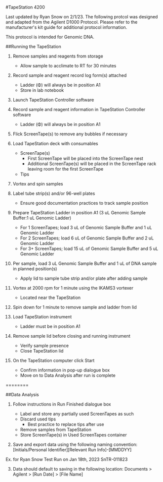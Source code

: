 #TapeStation 4200


Last updated by Ryan Snow on 2/1/23. The following protcol was designed and adapted from the Agilent D1000 Protocol. Please refer to the manufacturer's kit guide for additional protocol information.

This protocol is intended for Genomic DNA.


##Running the TapeStation

1. Remove samples and reagents from storage
	* Allow sample to acclimate to RT for 30 minutes

2. Record sample and reagent record log form(s) attached
	* Ladder (Φ) will always be in position A1
	* Store in lab notebook

3. Launch TapeStation Controller software

4. Record sample and reagent information in TapeStation Controller software
	* Ladder (Φ) will always be in position A1

5. Flick ScreenTape(s) to remove any bubbles if necessary

6. Load TapeStation deck with consumables
	* ScreenTape(s)
		* First ScreenTape will be placed into the ScreenTape nest
		* Additional ScreenTape(s) will be placed in the ScreenTape rack leaving room for the first ScreenTape
	* Tips

7. Vortex and spin samples

8. Label tube strip(s) and/or 96-well plates
	* Ensure good documentation practices to track sample position

9. Prepare TapeStation Ladder in position A1 
(3 uL Genomic Sample Buffer:1 uL Genomic Ladder)
	* For 1 ScreenTapes; load 3 uL of Genomic Sample Buffer and 1 uL Genomic Ladder
	* For 2 ScreenTapes; load 6 uL of Genomic Sample Buffer and 2 uL Genomic Ladder
	* For 3+ ScreenTapes; load 15 uL of Genomic Sample Buffer and 5 uL Genomic Ladder

10. Per sample, load 3 uL Genomic Sample Buffer and 1 uL of DNA sample in planned position(s)
	* Apply lid to sample tube strip and/or plate after adding sample

11. Vortex at 2000 rpm for 1 minute using the IKAMS3 vortexer
	* Located near the TapeStation

12. Spin down for 1 minute to remove sample and ladder from lid

13. Load TapeStation instrument
	* Ladder must be in position A1

14. Remove sample lid before closing and running instrument
	* Verify sample presence
	* Close TapeStation lid

15. On the TapeStation computer click Start
	* Confirm information in pop-up dialogue box
	* Move on to Data Analysis after run is complete

========

##Data Analysis

1. Follow instructions in Run Finished dialogue box
	* Label and store any partially used ScreenTapes as such
	* Discard used tips
		* Best practice to replace tips after use
	* Remove samples from TapeStation
	* Store ScreenTape(s) in Used ScreenTapes container

2. Save and export data using the following naming convention:
[Initials/Personal Identifier][Relevant Run Info]-[MMDDYY]

Ex. for Ryan Snow Test Run on Jan 18th, 2023
SnTR-011823

3. Data should default to saving in the following location:
	Documents > Agilent > [Run Date] > [File Name] 

